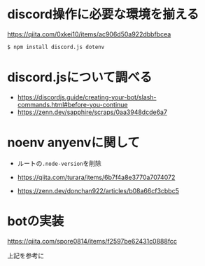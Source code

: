 # discord操作に必要な環境を揃える

https://qiita.com/0xkei10/items/ac906d50a922dbbfbcea

```bash
$ npm install discord.js dotenv
```

# discord.jsについて調べる

- https://discordjs.guide/creating-your-bot/slash-commands.html#before-you-continue
- https://zenn.dev/sapphire/scraps/0aa3948dcde6a7

# noenv anyenvに関して

- ルートの`.node-version`を削除

- https://qiita.com/turara/items/6b7f4a8e3770a7074072
- https://zenn.dev/donchan922/articles/b08a66cf3cbbc5

# botの実装

https://qiita.com/spore0814/items/f2597be62431c0888fcc

上記を参考に
